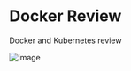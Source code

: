 # Docker Review
Docker and Kubernetes review


![image](https://user-images.githubusercontent.com/40399697/204697206-66b97bf3-6aa8-4ae7-8d64-1e9295d7e413.png)
